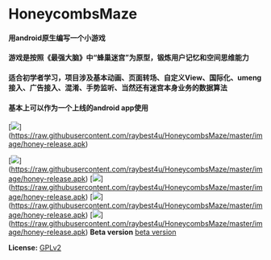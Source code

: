 # HoneycombsMaze
#### 用android原生编写一个小游戏
#### 游戏是按照《最强大脑》中“蜂巢迷宫”为原型，锻炼用户记忆和空间思维能力
#### 适合初学者学习，项目涉及基本动画、页面转场、自定义View、国际化、umeng接入、广告接入、混淆、手势监听、当然还有迷宫本身业务的数据算法
#### 基本上可以作为一个上线的android app使用

[![](https://raw.githubusercontent.com/raybest4u/HoneycombsMaze/master/image/16.png)]
(https://raw.githubusercontent.com/raybest4u/HoneycombsMaze/master/image/honey-release.apk)

[![](https://raw.githubusercontent.com/raybest4u/HoneycombsMaze/master/image/1.jpg)]
(https://raw.githubusercontent.com/raybest4u/HoneycombsMaze/master/image/honey-release.apk)
[![](https://raw.githubusercontent.com/raybest4u/HoneycombsMaze/master/image/2.jpg)]
(https://raw.githubusercontent.com/raybest4u/HoneycombsMaze/master/image/honey-release.apk)
[![](https://raw.githubusercontent.com/raybest4u/HoneycombsMaze/master/image/3.jpg)]
(https://raw.githubusercontent.com/raybest4u/HoneycombsMaze/master/image/honey-release.apk)
[![](https://raw.githubusercontent.com/raybest4u/HoneycombsMaze/master/image/5.jpg)]
(https://raw.githubusercontent.com/raybest4u/HoneycombsMaze/master/image/honey-release.apk)
**Beta version** [beta version](https://raw.githubusercontent.com/raybest4u/HoneycombsMaze/master/image/honey-release.apk)

**License:** [GPLv2](https://raw.githubusercontent.com/raybest4u/HoneycombsMaze/master/LICENSE.txt)

